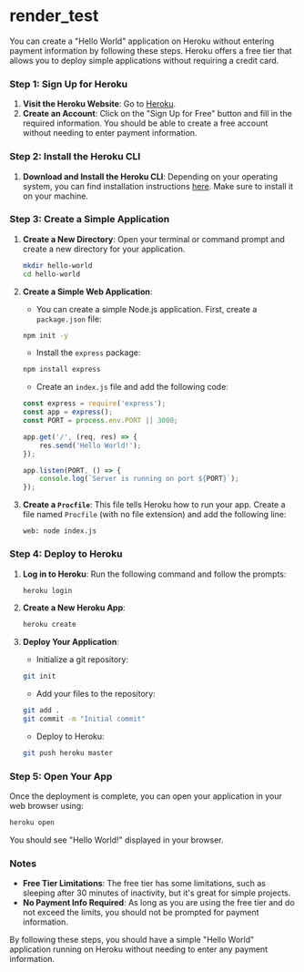 # render_test
You can create a "Hello World" application on Heroku without entering payment information by following these steps. Heroku offers a free tier that allows you to deploy simple applications without requiring a credit card.

### Step 1: Sign Up for Heroku

1. **Visit the Heroku Website**: Go to [Heroku](https://www.heroku.com/).
2. **Create an Account**: Click on the "Sign Up for Free" button and fill in the required information. You should be able to create a free account without needing to enter payment information.

### Step 2: Install the Heroku CLI

1. **Download and Install the Heroku CLI**: Depending on your operating system, you can find installation instructions [here](https://devcenter.heroku.com/articles/heroku-cli#download-and-install). Make sure to install it on your machine.

### Step 3: Create a Simple Application

1. **Create a New Directory**: Open your terminal or command prompt and create a new directory for your application.
   ```bash
   mkdir hello-world
   cd hello-world
   ```

2. **Create a Simple Web Application**:
   - You can create a simple Node.js application. First, create a `package.json` file:
   ```bash
   npm init -y
   ```
   - Install the `express` package:
   ```bash
   npm install express
   ```
   - Create an `index.js` file and add the following code:
   ```javascript
   const express = require('express');
   const app = express();
   const PORT = process.env.PORT || 3000;

   app.get('/', (req, res) => {
       res.send('Hello World!');
   });

   app.listen(PORT, () => {
       console.log(`Server is running on port ${PORT}`);
   });
   ```

3. **Create a `Procfile`**: This file tells Heroku how to run your app. Create a file named `Procfile` (with no file extension) and add the following line:
   ```
   web: node index.js
   ```

### Step 4: Deploy to Heroku

1. **Log in to Heroku**: Run the following command and follow the prompts:
   ```bash
   heroku login
   ```

2. **Create a New Heroku App**:
   ```bash
   heroku create
   ```

3. **Deploy Your Application**:
   - Initialize a git repository:
   ```bash
   git init
   ```
   - Add your files to the repository:
   ```bash
   git add .
   git commit -m "Initial commit"
   ```
   - Deploy to Heroku:
   ```bash
   git push heroku master
   ```

### Step 5: Open Your App

Once the deployment is complete, you can open your application in your web browser using:
```bash
heroku open
```

You should see "Hello World!" displayed in your browser.

### Notes

- **Free Tier Limitations**: The free tier has some limitations, such as sleeping after 30 minutes of inactivity, but it's great for simple projects.
- **No Payment Info Required**: As long as you are using the free tier and do not exceed the limits, you should not be prompted for payment information.

By following these steps, you should have a simple "Hello World" application running on Heroku without needing to enter any payment information.

